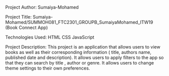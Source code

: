 Project Author:
Sumaiya-Mohamed

Project Title:
Sumaiya-Mohamed/SUMMOH081_FTC2301_GROUPB_SumaiyaMohamed_ITW19
(Book Connect App)

Technologies Used:
HTML
CSS 
JavaScript

Project Description:
This project is an application that allows users to view books as well as their corresponding information ( title, authors name, published date and  description).
It allows users to apply filters to the app so that they can search by title , author or genre.
It allows users to change theme settings to their own preferences.
